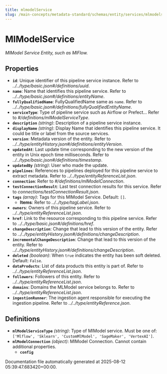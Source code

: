 ```yaml
---
title: mlmodelService
slug: /main-concepts/metadata-standard/schemas/entity/services/mlmodelservice
---
```


# MlModelService

*MlModel Service Entity, such as MlFlow.*

## Properties

- **`id`**: Unique identifier of this pipeline service instance. Refer to *../../type/basic.json#/definitions/uuid*.
- **`name`**: Name that identifies this pipeline service. Refer to *../../type/basic.json#/definitions/entityName*.
- **`fullyQualifiedName`**: FullyQualifiedName same as `name`. Refer to *../../type/basic.json#/definitions/fullyQualifiedEntityName*.
- **`serviceType`**: Type of pipeline service such as Airflow or Prefect... Refer to *#/definitions/mlModelServiceType*.
- **`description`** *(string)*: Description of a pipeline service instance.
- **`displayName`** *(string)*: Display Name that identifies this pipeline service. It could be title or label from the source services.
- **`version`**: Metadata version of the entity. Refer to *../../type/entityHistory.json#/definitions/entityVersion*.
- **`updatedAt`**: Last update time corresponding to the new version of the entity in Unix epoch time milliseconds. Refer to *../../type/basic.json#/definitions/timestamp*.
- **`updatedBy`** *(string)*: User who made the update.
- **`pipelines`**: References to pipelines deployed for this pipeline service to extract metadata. Refer to *../../type/entityReferenceList.json*.
- **`connection`**: Refer to *#/definitions/mlModelConnection*.
- **`testConnectionResult`**: Last test connection results for this service. Refer to *connections/testConnectionResult.json*.
- **`tags`** *(array)*: Tags for this MlModel Service. Default: `[]`.
  - **Items**: Refer to *../../type/tagLabel.json*.
- **`owners`**: Owners of this pipeline service. Refer to *../../type/entityReferenceList.json*.
- **`href`**: Link to the resource corresponding to this pipeline service. Refer to *../../type/basic.json#/definitions/href*.
- **`changeDescription`**: Change that lead to this version of the entity. Refer to *../../type/entityHistory.json#/definitions/changeDescription*.
- **`incrementalChangeDescription`**: Change that lead to this version of the entity. Refer to *../../type/entityHistory.json#/definitions/changeDescription*.
- **`deleted`** *(boolean)*: When `true` indicates the entity has been soft deleted. Default: `False`.
- **`dataProducts`**: List of data products this entity is part of. Refer to *../../type/entityReferenceList.json*.
- **`followers`**: Followers of this entity. Refer to *../../type/entityReferenceList.json*.
- **`domains`**: Domains the MLModel service belongs to. Refer to *../../type/entityReferenceList.json*.
- **`ingestionRunner`**: The ingestion agent responsible for executing the ingestion pipeline. Refer to *../../type/entityReference.json*.
## Definitions

- **`mlModelServiceType`** *(string)*: Type of MlModel service. Must be one of: `['Mlflow', 'Sklearn', 'CustomMlModel', 'SageMaker', 'VertexAI']`.
- **`mlModelConnection`** *(object)*: MlModel Connection. Cannot contain additional properties.
  - **`config`**


Documentation file automatically generated at 2025-08-12 05:39:47.683420+00:00.
